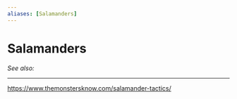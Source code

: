 ```yaml
---
aliases: [Salamanders]
---
```

# Salamanders
*See also:* 
___
https://www.themonstersknow.com/salamander-tactics/